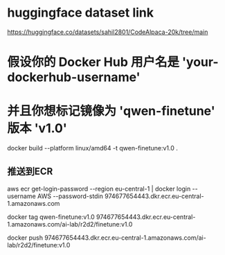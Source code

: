 # huggingface dataset link
https://huggingface.co/datasets/sahil2801/CodeAlpaca-20k/tree/main



# 假设你的 Docker Hub 用户名是 'your-dockerhub-username'
# 并且你想标记镜像为 'qwen-finetune' 版本 'v1.0'
docker build --platform linux/amd64 -t qwen-finetune:v1.0 .


## 推送到ECR
aws ecr get-login-password --region eu-central-1 | docker login --username AWS --password-stdin 974677654443.dkr.ecr.eu-central-1.amazonaws.com

docker tag qwen-finetune:v1.0 974677654443.dkr.ecr.eu-central-1.amazonaws.com/ai-lab/r2d2/finetune:v1.0

docker push 974677654443.dkr.ecr.eu-central-1.amazonaws.com/ai-lab/r2d2/finetune:v1.0
